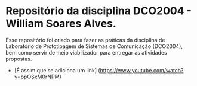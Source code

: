# Repositório da disciplina DCO2004 - William Soares Alves.
Esse repositório foi criado para fazer as práticas da disciplina de Laboratório de Prototipagem de Sistemas de Comunicação (DCO2004), bem como servir de meio viabilizador para entregar as atividades propostas. 

* [É assim que se adiciona um link] (https://www.youtube.com/watch?v=bpOSxM0rNPM) 
